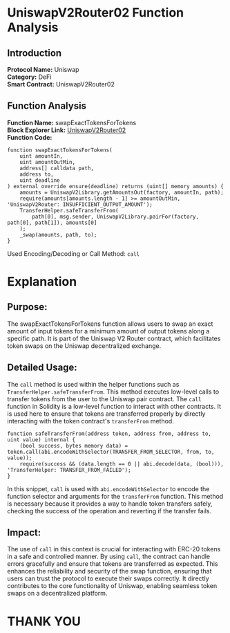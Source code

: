 # UniswapV2Router02 Function Analysis

## Introduction

**Protocol Name:** Uniswap  
**Category:** DeFi  
**Smart Contract:** UniswapV2Router02  

## Function Analysis

**Function Name:** swapExactTokensForTokens  
**Block Explorer Link:** [UniswapV2Router02](https://etherscan.io/address/0x7a250d5630b4cf539739df2c5dacab38e4a7b5e4#code)  
**Function Code:**
```solidity
function swapExactTokensForTokens(
    uint amountIn,
    uint amountOutMin,
    address[] calldata path,
    address to,
    uint deadline
) external override ensure(deadline) returns (uint[] memory amounts) {
    amounts = UniswapV2Library.getAmountsOut(factory, amountIn, path);
    require(amounts[amounts.length - 1] >= amountOutMin, 'UniswapV2Router: INSUFFICIENT_OUTPUT_AMOUNT');
    TransferHelper.safeTransferFrom(
        path[0], msg.sender, UniswapV2Library.pairFor(factory, path[0], path[1]), amounts[0]
    );
    _swap(amounts, path, to);
}
```

Used Encoding/Decoding or Call Method: `call`

# Explanation

## Purpose:
The swapExactTokensForTokens function allows users to swap an exact amount of input tokens for a minimum amount of output tokens along a specific path. It is part of the Uniswap V2 Router contract, which facilitates token swaps on the Uniswap decentralized exchange.

## Detailed Usage:
The `call` method is used within the helper functions such as `TransferHelper.safeTransferFrom`. This method executes low-level calls to transfer tokens from the user to the Uniswap pair contract. The `call` function in Solidity is a low-level function to interact with other contracts. It is used here to ensure that tokens are transferred properly by directly interacting with the token contract's `transferFrom` method.

```solidity
function safeTransferFrom(address token, address from, address to, uint value) internal {
    (bool success, bytes memory data) = token.call(abi.encodeWithSelector(TRANSFER_FROM_SELECTOR, from, to, value));
    require(success && (data.length == 0 || abi.decode(data, (bool))), 'TransferHelper: TRANSFER_FROM_FAILED');
}
```

In this snippet, `call` is used with `abi.encodeWithSelector` to encode the function selector and arguments for the `transferFrom` function. This method is necessary because it provides a way to handle token transfers safely, checking the success of the operation and reverting if the transfer fails.

## Impact:
The use of `call` in this context is crucial for interacting with ERC-20 tokens in a safe and controlled manner. By using `call`, the contract can handle errors gracefully and ensure that tokens are transferred as expected. This enhances the reliability and security of the swap function, ensuring that users can trust the protocol to execute their swaps correctly. It directly contributes to the core functionality of Uniswap, enabling seamless token swaps on a decentralized platform.

# THANK YOU
